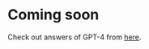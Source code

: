 # Coming soon

Check out answers of GPT-4 from [here](https://docs.google.com/spreadsheets/d/1lS0MmMqZpdaDJwkj9_9_UlhxwM6OXSzJVYLmJp6BuJg/edit?usp=sharing).